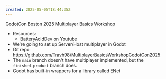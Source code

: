 ```yaml
---
created: 2025-05-05T18:44:35Z
---
```


GodotCon Boston 2025 Multiplayer Basics Workshop

- Resources:
	- BatteryAcidDev on Youtube
- We're going to set up Server/Host multiplayer in Godot
- Git repo: https://github.com/Travh98/MultiplayerBasicsWorkshopGodotCon2025
- The `main` branch doesn't have multiplayer implemented, but the `finished-product` branch does.
- Godot has built-in wrappers for a library called ENet
